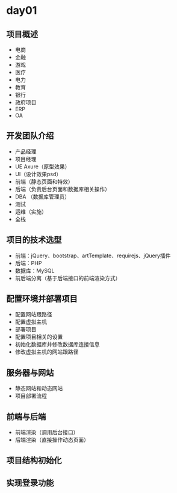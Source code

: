 # day01
## 项目概述
- 电商
- 金融
- 游戏
- 医疗
- 电力
- 教育
- 银行
- 政府项目
- ERP 
- OA

## 开发团队介绍
- 产品经理
- 项目经理
- UE Axure（原型效果）
- UI（设计效果psd）
- 前端（静态页面和特效）
- 后端（负责后台页面和数据库相关操作）
- DBA （数据库管理员）
- 测试
- 运维（实施）
- 全栈

## 项目的技术选型
- 前端：jQuery、bootstrap、artTemplate、requirejs、jQuery插件
- 后端：PHP
- 数据库：MySQL
- 前后端分离（基于后端接口的前端渲染方式）

## 配置环境并部署项目
- 配置网站跟路径
- 配置虚拟主机
- 部署项目
- 配置项目相关的设置
- 初始化数据库并修改数据库连接信息
- 修改虚拟主机的网站跟路径

## 服务器与网站
- 静态网站和动态网站
- 项目部署流程

## 前端与后端
- 前端渲染（调用后台接口）
- 后端渲染（直接操作动态页面）

## 项目结构初始化

## 实现登录功能





